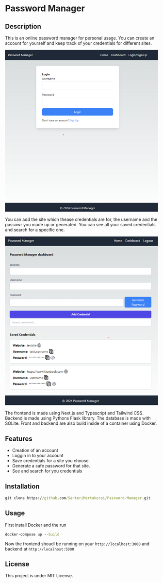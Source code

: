 # Password Manager

## Description

This is an online password manager for personal usage.
You can create an account for yourself and keep track of your credentials for different sites.

![Password Manager](img/login_screen.png)

You can add the site which thease credentials are for, the username and the passowr you made up or generated. You can see all your saved credentials and search for a specific one.

![Password Manager](img/dashboard.png)

The frontend is made using Next.js and Typescript and Tailwind CSS.
Backend is made using Pythons Flask library. The database is made with SQLite.
Front and backend are also build inside of a container using Docker.

## Features

- Creation of an account
- Loggin in to your account
- Save credentials for a site you choose.
- Generate a safe password for that site.
- See and search for you credentials

## Installation

```cmd
git clone https://github.com/SanteriMertakorpi/Password-Manager.git
```

## Usage

First install Docker and the run

```cmd
docker-compose up --build
```

Now the frontend shoudl be running on your ```http://localhost:3000``` and backend at ```http://localhost:5000```

## License

This project is under MIT License.
